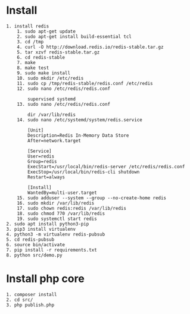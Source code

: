 # Install
    1. install redis
        1. sudo apt-get update
        2. sudo apt-get install build-essential tcl
        3. cd /tmp
        4. curl -O http://download.redis.io/redis-stable.tar.gz
        5. tar xzvf redis-stable.tar.gz
        6. cd redis-stable
        7. make
        8. make test
        9. sudo make install
        10. sudo mkdir /etc/redis
        11. sudo cp /tmp/redis-stable/redis.conf /etc/redis
        12. sudo nano /etc/redis/redis.conf
        
            supervised systemd
        13. sudo nano /etc/redis/redis.conf
        
            dir /var/lib/redis
        14. sudo nano /etc/systemd/system/redis.service
        
            [Unit]
            Description=Redis In-Memory Data Store
            After=network.target
            
            [Service]
            User=redis
            Group=redis
            ExecStart=/usr/local/bin/redis-server /etc/redis/redis.conf
            ExecStop=/usr/local/bin/redis-cli shutdown
            Restart=always
            
            [Install]
            WantedBy=multi-user.target
        15. sudo adduser --system --group --no-create-home redis
        16. sudo mkdir /var/lib/redis
        17. sudo chown redis:redis /var/lib/redis
        18. sudo chmod 770 /var/lib/redis
        19. sudo systemctl start redis
    2. sudo apt install python3-pip
    3. pip3 install virtualenv
    4. python3 -m virtualenv redis-pubsub
    5. cd redis-pubsub
    6. source bin/activate
    7. pip install -r requirements.txt
    8. python src/demo.py
    
# Install php core
    1. composer install
    2. cd src/
    3. php publish.php
